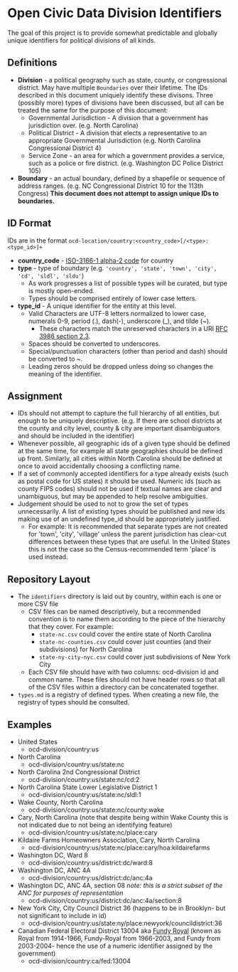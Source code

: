 # Open Civic Data Division Identifiers

The goal of this project is to provide somewhat predictable and globally unique identifiers for political divisions of all kinds.

## Definitions

* **Division** - a political geography such as state, county, or congressional district.  May have multiple `Boundaries` over their lifetime.  The IDs described in this document uniquely identify these divisons.  Three (possibly more) types of divisions have been discussed, but all can be treated the same for the purpose of this document:
   * Governmental Jurisdiction - A division that a government has jurisdiction over. (e.g. North Carolina)
   * Political District - A division that elects a representative to an appropriate Governmental Jurisdiction (e.g. North Carolina Congressional District 4)
   * Service Zone - an area for which a government provides a service, such as a police or fire district.  (e.g. Washington DC Police District 105) 
* **Boundary** - an actual boundary, defined by a shapefile or sequence of address ranges.  (e.g. NC Congressional District 10 for the 113th Congress)  **This document does not attempt to assign unique IDs to boundaries.**

## ID Format

IDs are in the format `ocd-location/country:<country_code>[/<type>:<type_id>]+`

* **country_code** - [ISO-3166-1 alpha-2 code](http://en.wikipedia.org/wiki/ISO_3166-1_alpha-2) for country
* **type** - type of boundary (e.g. `'country', 'state', 'town', 'city', 'cd', 'sldl', 'sldu'`)  
  * As work progresses a list of possible types will be curated, but type is mostly open-ended.
  * Types should be comprised entirely of lower case letters.
* **type_id** - A unique identifier for the entity at this level.  
  * Valid Characters are UTF-8 letters normalized to lower case, numerals 0-9, period (.), dash(-), underscore (\_), and tilde (~).
      * These characters match the unreserved characters in a URI [RFC 3986 section 2.3](http://www.rfc-editor.org/rfc/rfc3986.txt).
  * Spaces should be converted to underscores.
  * Special/punctuation characters (other than period and dash) should be converted to ~.
  * Leading zeros should be dropped unless doing so changes the meaning of the identifier.


## Assignment

* IDs should not attempt to capture the full hierarchy of all entities, but enough to be uniquely descriptive.  (e.g. If there are school districts at the county and city level, county & city are important disambiguators and should be included in the identifier)
* Whenever possible, all geographic ids of a given type should be defined at the same time, for example all state geographies should be defined up front.  Similarly, all cities within North Carolina should be defined at once to avoid accidentally choosing a conflicting name.
* If a set of commonly accepted identifiers for a type already exists (such as postal code for US states) it should be used.  Numeric ids (such as county FIPS codes) should not be used if textual names are clear and unambiguous, but may be appended to help resolve ambiguities.
* Judgement should be used to not to grow the set of types unnecessarily.  A list of existing types should be published and new ids making use of an undefined type_id should be appropriately justified.
    * For example: It is recommended that separate types are not created for 'town', 'city', 'village' unless the parent jurisdiction has clear-cut differences between these types that are useful.  In the United States this is not the case so the Census-recommended term 'place' is used instead.


## Repository Layout

* The `identifiers` directory is laid out by country, within each is one or more CSV file
    * CSV files can be named descriptively, but a recommended convention is to name them according to the piece of the hierarchy that they cover.  For example:
        * `state-nc.csv` could cover the entire state of North Carolina
        * `state-nc-counties.csv` could cover just counties (and their subdivisions) for North Carolina
        * `state-ny-city-nyc.csv` could cover just subdivisions of New York City
    * Each CSV file should have with two columns: ocd-division id and common name.  These files should not have header rows so that all of the CSV files within a directory can be concatenated together.
* ``types.md`` is a registry of defined types.  When creating a new file, the registry of types should be consulted.

## Examples

* United States
  * ocd-division/country:us
* North Carolina
  * ocd-division/country:us/state:nc
* North Carolina 2nd Congressional District
  * ocd-division/country:us/state:nc/cd:2
* North Carolina State Lower Legislative District 1 
  * ocd-division/country:us/state:nc/sldl:1
* Wake County, North Carolina
  * ocd-division/country:us/state:nc/county:wake
* Cary, North Carolina  (note that despite being within Wake County this is not indicated due to not being an identifying feature)
  * ocd-division/country:us/state:nc/place:cary
* Kildaire Farms Homeowners Association, Cary, North Carolina 
  * ocd-division/country:us/state:nc/place:cary/hoa:kildairefarms
* Washington DC, Ward 8
  * ocd-division/country:us/district:dc/ward:8 
* Washington DC, ANC 4A
  * ocd-division/country:us/district:dc/anc:4a
* Washington DC, ANC 4A, section 08  _note: this is a strict subset of the ANC for purposes of representation_
  * ocd-division/country:us/district:dc/anc:4a/section:8
* New York City, City Council District 36 (happens to be in Brooklyn- but not significant to include in id)
  * ocd-division/country:us/state:ny/place:newyork/councildistrict:36
* Canadian Federal Electoral District 13004 aka [Fundy Royal](http://en.wikipedia.org/wiki/Fundy_Royal) (known as Royal from 1914-1966, Fundy-Royal from 1966-2003, and Fundy from 2003-2004- hence the use of a numeric identifier assigned by the government)
  * ocd-division/country:ca/fed:13004
